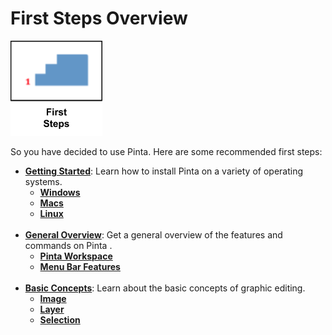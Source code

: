 # First Steps Overview

![First Steps Icon](img/firststepsicon.png)

So you have decided to use Pinta. Here are some recommended first steps:  

-  [**Getting Started**](start.md): Learn how to install Pinta on a variety of operating systems.
    - [**Windows**](start.md#windows)  
    - [**Macs**](start.md#macs)  
    - [**Linux**](start.md#linux)  
    &nbsp;
-  [**General Overview**](overview.md): Get a general overview of the features and commands on Pinta .  
    - [**Pinta Workspace**](overview.md#pinta-workspace)  
    - [**Menu Bar Features**](overview.md#menu-bar-features)  
    &nbsp;
-  [**Basic Concepts**](concept.md): Learn about the basic concepts of graphic editing.  
    - [**Image**](concept.md#image)  
    - [**Layer**](concept.md#layers)  
    - [**Selection**](concept.md#selection)  